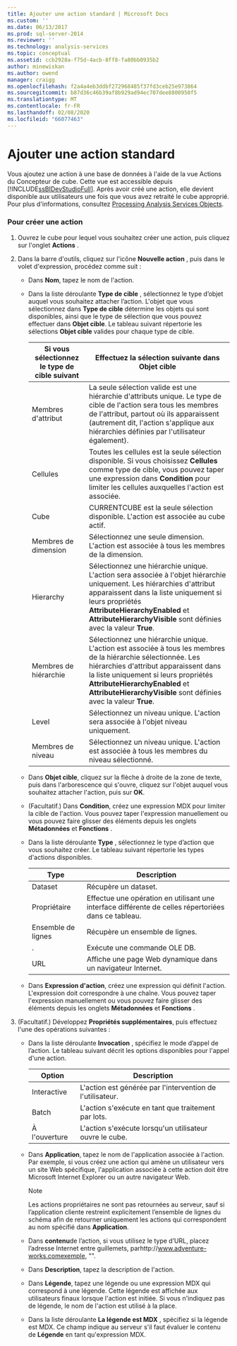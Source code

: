 ```yaml
---
title: Ajouter une action standard | Microsoft Docs
ms.custom: ''
ms.date: 06/13/2017
ms.prod: sql-server-2014
ms.reviewer: ''
ms.technology: analysis-services
ms.topic: conceptual
ms.assetid: ccb2928a-f75d-4acb-8ff8-fa80bb0935b2
author: minewiskan
ms.author: owend
manager: craigg
ms.openlocfilehash: f2a4a4eb3ddbf272968485f37fd3ceb25e973864
ms.sourcegitcommit: b87d36c46b39af8b929ad94ec707dee8800950f5
ms.translationtype: MT
ms.contentlocale: fr-FR
ms.lasthandoff: 02/08/2020
ms.locfileid: "66077463"
---
```

# <a name="add-a-standard-action"></a>Ajouter une action standard
  Vous ajoutez une action à une base de données à l'aide de la vue Actions du Concepteur de cube. Cette vue est accessible depuis [!INCLUDE[ssBIDevStudioFull](../../includes/ssbidevstudiofull-md.md)]. Après avoir créé une action, elle devient disponible aux utilisateurs une fois que vous avez retraité le cube approprié. Pour plus d'informations, consultez [Processing Analysis Services Objects](processing-analysis-services-objects.md).  
  
### <a name="to-create-an-action"></a>Pour créer une action  
  
1.  Ouvrez le cube pour lequel vous souhaitez créer une action, puis cliquez sur l'onglet **Actions** .  
  
2.  Dans la barre d'outils, cliquez sur l'icône **Nouvelle action** , puis dans le volet d'expression, procédez comme suit :  
  
    -   Dans **Nom**, tapez le nom de l'action.  
  
    -   Dans la liste déroulante **Type de cible** , sélectionnez le type d’objet auquel vous souhaitez attacher l’action. L'objet que vous sélectionnez dans **Type de cible** détermine les objets qui sont disponibles, ainsi que le type de sélection que vous pouvez effectuer dans **Objet cible**. Le tableau suivant répertorie les sélections **Objet cible** valides pour chaque type de cible.  
  
        |Si vous sélectionnez le type de cible suivant|Effectuez la sélection suivante dans Objet cible|  
        |---------------------------------------------|---------------------------------------------------|  
        |Membres d'attribut|La seule sélection valide est une hiérarchie d'attributs unique. Le type de cible de l'action sera tous les membres de l'attribut, partout où ils apparaissent (autrement dit, l'action s'applique aux hiérarchies définies par l'utilisateur également).|  
        |Cellules|Toutes les cellules est la seule sélection disponible. Si vous choisissez **Cellules** comme type de cible, vous pouvez taper une expression dans **Condition** pour limiter les cellules auxquelles l'action est associée.|  
        |Cube|CURRENTCUBE est la seule sélection disponible. L'action est associée au cube actif.|  
        |Membres de dimension|Sélectionnez une seule dimension. L'action est associée à tous les membres de la dimension.|  
        |Hierarchy|Sélectionnez une hiérarchie unique. L'action sera associée à l'objet hiérarchie uniquement. Les hiérarchies d'attribut apparaissent dans la liste uniquement si leurs propriétés **AttributeHierarchyEnabled** et **AttributeHierarchyVisible** sont définies avec la valeur **True**.|  
        |Membres de hiérarchie|Sélectionnez une hiérarchie unique. L'action est associée à tous les membres de la hiérarchie sélectionnée. Les hiérarchies d'attribut apparaissent dans la liste uniquement si leurs propriétés **AttributeHierarchyEnabled** et **AttributeHierarchyVisible** sont définies avec la valeur **True**.|  
        |Level|Sélectionnez un niveau unique. L'action sera associée à l'objet niveau uniquement.|  
        |Membres de niveau|Sélectionnez un niveau unique. L'action est associée à tous les membres du niveau sélectionné.|  
  
    -   Dans **Objet cible**, cliquez sur la flèche à droite de la zone de texte, puis dans l'arborescence qui s'ouvre, cliquez sur l'objet auquel vous souhaitez attacher l'action, puis sur **OK**.  
  
    -   (Facultatif.) Dans **Condition**, créez une expression MDX pour limiter la cible de l'action. Vous pouvez taper l'expression manuellement ou vous pouvez faire glisser des éléments depuis les onglets **Métadonnées** et **Fonctions** .  
  
    -   Dans la liste déroulante **Type** , sélectionnez le type d’action que vous souhaitez créer. Le tableau suivant répertorie les types d'actions disponibles.  
  
        |Type|Description|  
        |----------|-----------------|  
        |Dataset|Récupère un dataset.|  
        |Propriétaire|Effectue une opération en utilisant une interface différente de celles répertoriées dans ce tableau.|  
        |Ensemble de lignes|Récupère un ensemble de lignes.|  
        |.|Exécute une commande OLE DB.|  
        |URL|Affiche une page Web dynamique dans un navigateur Internet.|  
  
    -   Dans **Expression d'action**, créez une expression qui définit l'action. L'expression doit correspondre à une chaîne. Vous pouvez taper l'expression manuellement ou vous pouvez faire glisser des éléments depuis les onglets **Métadonnées** et **Fonctions** .  
  
3.  (Facultatif.) Développez **Propriétés supplémentaires**, puis effectuez l'une des opérations suivantes :  
  
    -   Dans la liste déroulante **Invocation** , spécifiez le mode d’appel de l’action. Le tableau suivant décrit les options disponibles pour l'appel d'une action.  
  
        |Option|Description|  
        |------------|-----------------|  
        |Interactive|L'action est générée par l'intervention de l'utilisateur.|  
        |Batch|L'action s'exécute en tant que traitement par lots.|  
        |À l'ouverture|L'action s'exécute lorsqu'un utilisateur ouvre le cube.|  
  
    -   Dans **Application**, tapez le nom de l'application associée à l'action. Par exemple, si vous créez une action qui amène un utilisateur vers un site Web spécifique, l'application associée à cette action doit être Microsoft Internet Explorer ou un autre navigateur Web.  
  
        > [!NOTE]  
        >  Les actions propriétaires ne sont pas retournées au serveur, sauf si l’application cliente restreint explicitement l’ensemble de lignes du schéma afin de retourner uniquement les actions qui correspondent au nom spécifié dans **Application**.  
  
    -   Dans **contenu**de l’action, si vous utilisez le type d’URL, placez l’adresse Internet entre guillemets, parhttp://www.adventure-works.comexemple, "".  
  
    -   Dans **Description**, tapez la description de l'action.  
  
    -   Dans **Légende**, tapez une légende ou une expression MDX qui correspond à une légende. Cette légende est affichée aux utilisateurs finaux lorsque l'action est initiée. Si vous n'indiquez pas de légende, le nom de l'action est utilisé à la place.  
  
    -   Dans la liste déroulante **La légende est MDX** , spécifiez si la légende est MDX. Ce champ indique au serveur s'il faut évaluer le contenu de **Légende** en tant qu'expression MDX.  
  
  
